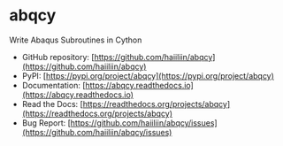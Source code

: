 # abqcy

Write Abaqus Subroutines in Cython

- GitHub repository: [https://github.com/haiiliin/abqcy](https://github.com/haiiliin/abqcy)
- PyPI: [https://pypi.org/project/abqcy](https://pypi.org/project/abqcy)
- Documentation: [https://abqcy.readthedocs.io](https://abqcy.readthedocs.io)
- Read the Docs: [https://readthedocs.org/projects/abqcy](https://readthedocs.org/projects/abqcy)
- Bug Report: [https://github.com/haiiliin/abqcy/issues](https://github.com/haiiliin/abqcy/issues)
